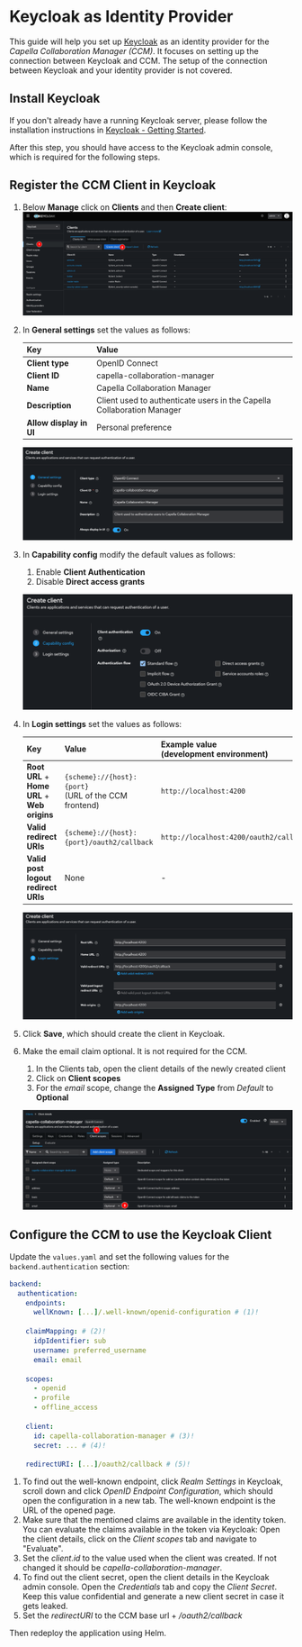 <!--
 ~ SPDX-FileCopyrightText: Copyright DB InfraGO AG and contributors
 ~ SPDX-License-Identifier: Apache-2.0
 -->

# Keycloak as Identity Provider

This guide will help you set up [Keycloak](https://www.keycloak.org/) as an
identity provider for the _Capella Collaboration Manager (CCM)_. It focuses on
setting up the connection between Keycloak and CCM. The setup of the connection
between Keycloak and your identity provider is not covered.

## Install Keycloak

If you don't already have a running Keycloak server, please follow the
installation instructions in
[Keycloak - Getting Started](https://www.keycloak.org/guides#getting-started).

After this step, you should have access to the Keycloak admin console, which is
required for the following steps.

## Register the CCM Client in Keycloak

1.  Below **Manage** click on **Clients** and then **Create client**: <br>
    ![Create client](./create-client.png)
1.  In **General settings** set the values as follows:

    | Key                     | Value                                                                  |
    | ----------------------- | ---------------------------------------------------------------------- |
    | **Client type**         | OpenID Connect                                                         |
    | **Client ID**           | capella-collaboration-manager                                          |
    | **Name**                | Capella Collaboration Manager                                          |
    | **Description**         | Client used to authenticate users in the Capella Collaboration Manager |
    | **Allow display in UI** | Personal preference                                                    |

    ![Create client - Step 1](./create-client-1.png)

1.  In **Capability config** modify the default values as follows:

    1. Enable **Client Authentication**
    1. Disable **Direct access grants**

    ![Create client - Step 2](./create-client-2.png)

1.  In **Login settings** set the values as follows:

    | Key                                                     | Value                                                     | Example value <br> (development environment) |
    | ------------------------------------------------------- | --------------------------------------------------------- | -------------------------------------------- |
    | **Root URL** + <br> **Home URL** + <br> **Web origins** | `{scheme}://{host}:{port}` <br> (URL of the CCM frontend) | `http://localhost:4200`                      |
    | **Valid redirect URIs**                                 | `{scheme}://{host}:{port}/oauth2/callback`                | `http://localhost:4200/oauth2/callback`      |
    | **Valid post logout redirect URIs**                     | None                                                      | -                                            |

    ![Create client - Step 3](./create-client-3.png)

1.  Click **Save**, which should create the client in Keycloak.
1.  Make the email claim optional. It is not required for the CCM.

    1.  In the Clients tab, open the client details of the newly created client
    1.  Click on **Client scopes**
    1.  For the _email_ scope, change the **Assigned Type** from _Default_ to
        **Optional**

    ![Create client - Step 4)](./create-client-4.png)

## Configure the CCM to use the Keycloak Client

Update the `values.yaml` and set the following values for the
`backend.authentication` section:

```yaml
backend:
  authentication:
    endpoints:
      wellKnown: [...]/.well-known/openid-configuration # (1)!

    claimMapping: # (2)!
      idpIdentifier: sub
      username: preferred_username
      email: email

    scopes:
      - openid
      - profile
      - offline_access

    client:
      id: capella-collaboration-manager # (3)!
      secret: ... # (4)!

    redirectURI: [...]/oauth2/callback # (5)!
```

1. To find out the well-known endpoint, click _Realm Settings_ in Keycloak,
   scroll down and click _OpenID Endpoint Configuration_, which should open the
   configuration in a new tab. The well-known endpoint is the URL of the opened
   page.
2. Make sure that the mentioned claims are available in the identity token. You
   can evaluate the claims available in the token via Keycloak: Open the client
   details, click on the _Client scopes_ tab and navigate to "Evaluate".
3. Set the _client.id_ to the value used when the client was created. If not
   changed it should be _capella-collaboration-manager_.
4. To find out the client secret, open the client details in the Keycloak admin
   console. Open the _Credentials_ tab and copy the _Client Secret_. Keep this
   value confidential and generate a new client secret in case it gets leaked.
5. Set the _redirectURI_ to the CCM base url + _/oauth2/callback_

Then redeploy the application using Helm.
